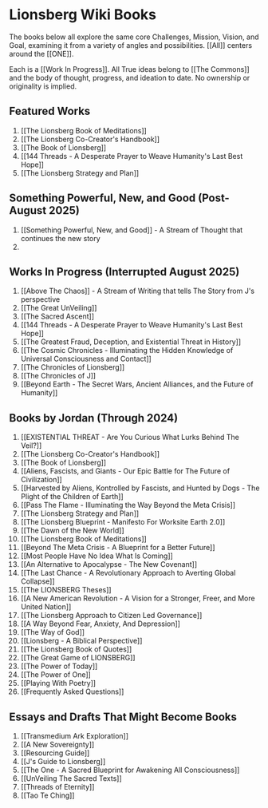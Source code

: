 # Lionsberg Wiki Books 

The books below all explore the same core Challenges, Mission, Vision, and Goal, examining it from a variety of angles and possibilities. [[All]] centers around the [[ONE]].  

Each is a [[Work In Progress]]. All True ideas belong to [[The Commons]] and the body of thought, progress, and ideation to date. No ownership or originality is implied. 

## Featured Works

1. [[The Lionsberg Book of Meditations]]  
2. [[The Lionsberg Co-Creator's Handbook]]  
3. [[The Book of Lionsberg]]  
4. [[144 Threads - A Desperate Prayer to Weave Humanity's Last Best Hope]]  
5. [[The Lionsberg Strategy and Plan]]  

## Something Powerful, New, and Good (Post-August 2025)

1. [[Something Powerful, New, and Good]] - A Stream of Thought that continues the new story  
2. 

## Works In Progress (Interrupted August 2025)

1. [[Above The Chaos]] - A Stream of Writing that tells The Story from J's perspective   
2. [[The Great UnVeiling]]   
3. [[The Sacred Ascent]]  
4. [[144 Threads - A Desperate Prayer to Weave Humanity's Last Best Hope]]  
5. [[The Greatest Fraud, Deception, and Existential Threat in History]]  
6. [[The Cosmic Chronicles - Illuminating the Hidden Knowledge of Universal Consciousness and Contact]]  
7. [[The Chronicles of Lionsberg]]  
8. [[The Chronicles of J]]  
9. [[Beyond Earth - The Secret Wars, Ancient Alliances, and the Future of Humanity]]    

## Books by Jordan (Through 2024)

1. [[EXISTENTIAL THREAT - Are You Curious What Lurks Behind The Veil?]]  
2. [[The Lionsberg Co-Creator's Handbook]]   
3. [[The Book of Lionsberg]]  
4. [[Aliens, Fascists, and Giants  - Our Epic Battle for The Future of Civilization]]  
5. [[Harvested by Aliens, Kontrolled by Fascists, and Hunted by Dogs - The Plight of the Children of Earth]]   
6. [[Pass The Flame - Illuminating the Way Beyond the Meta Crisis]]  
7. [[The Lionsberg Strategy and Plan]]  
8. [[The Lionsberg Blueprint - Manifesto For Worksite Earth 2.0]]  
9. [[The Dawn of the New World]]  
10. [[The Lionsberg Book of Meditations]]  
11. [[Beyond The Meta Crisis - A Blueprint for a Better Future]]  
12. [[Most People Have No Idea What Is Coming]]  
13. [[An Alternative to Apocalypse - The New Covenant]]  
14. [[The Last Chance - A Revolutionary Approach to Averting Global Collapse]]  
15. [[The LIONSBERG Theses]]  
16. [[A New American Revolution - A Vision for a Stronger, Freer, and More United Nation]]  
17. [[The Lionsberg Approach to Citizen Led Governance]]  
18. [[A Way Beyond Fear, Anxiety, And Depression]]   
19. [[The Way of God]]  
20. [[Lionsberg - A Biblical Perspective]]  
21. [[The Lionsberg Book of Quotes]]  
22. [[The Great Game of LIONSBERG]]  
23. [[The Power of Today]]  
24. [[The Power of One]]  
25. [[Playing With Poetry]]  
26. [[Frequently Asked Questions]] 


## Essays and Drafts That Might Become Books 

1. [[Transmedium Ark Exploration]]  
2. [[A New Sovereignty]]  
3. [[Resourcing Guide]]  
4. [[J's Guide to Lionsberg]]  
5. [[The One - A Sacred Blueprint for Awakening All Consciousness]]  
6. [[UnVeiling The Sacred Texts]]  
7. [[Threads of Eternity]]  
8. [[Tao Te Ching]]    
